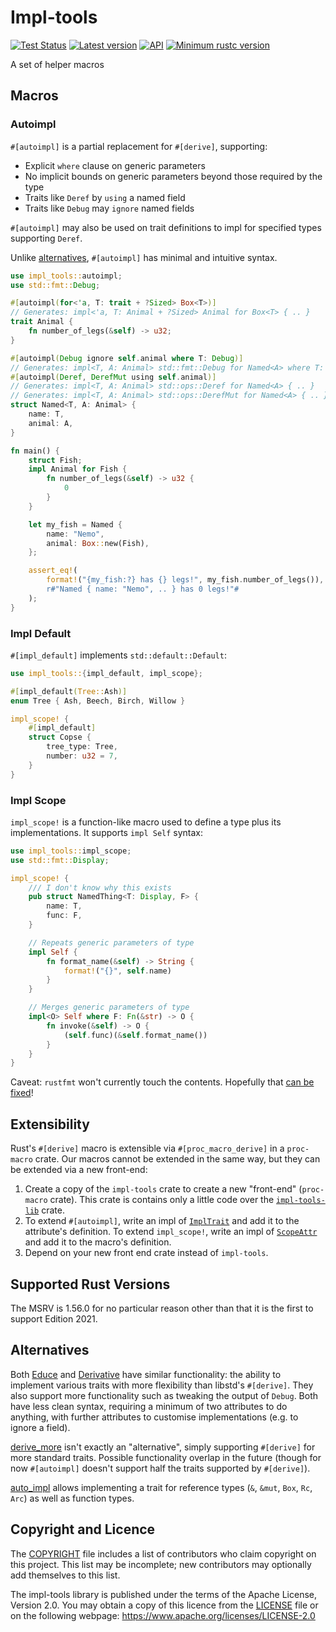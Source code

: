 Impl-tools
=======

[![Test Status](https://github.com/kas-gui/impl-tools/workflows/Tests/badge.svg?event=push)](https://github.com/kas-gui/impl-tools/actions)
[![Latest version](https://img.shields.io/crates/v/impl-tools.svg)](https://crates.io/crates/impl-tools)
[![API](https://docs.rs/impl-tools/badge.svg)](https://docs.rs/impl-tools)
[![Minimum rustc version](https://img.shields.io/badge/rustc-1.56+-lightgray.svg)](https://github.com/kas-gui/impl-tools#supported-rust-versions)

A set of helper macros


Macros
------

### Autoimpl

`#[autoimpl]` is a partial replacement for `#[derive]`, supporting:

-   Explicit `where` clause on generic parameters
-   No implicit bounds on generic parameters beyond those required by the type
-   Traits like `Deref` by `using` a named field
-   Traits like `Debug` may `ignore` named fields

`#[autoimpl]` may also be used on trait definitions to impl for specified types
supporting `Deref`.

Unlike [alternatives](#alternatives), `#[autoimpl]` has minimal and intuitive syntax.

```rust
use impl_tools::autoimpl;
use std::fmt::Debug;

#[autoimpl(for<'a, T: trait + ?Sized> Box<T>)]
// Generates: impl<'a, T: Animal + ?Sized> Animal for Box<T> { .. }
trait Animal {
    fn number_of_legs(&self) -> u32;
}

#[autoimpl(Debug ignore self.animal where T: Debug)]
// Generates: impl<T, A: Animal> std::fmt::Debug for Named<A> where T: Debug { .. }
#[autoimpl(Deref, DerefMut using self.animal)]
// Generates: impl<T, A: Animal> std::ops::Deref for Named<A> { .. }
// Generates: impl<T, A: Animal> std::ops::DerefMut for Named<A> { .. }
struct Named<T, A: Animal> {
    name: T,
    animal: A,
}

fn main() {
    struct Fish;
    impl Animal for Fish {
        fn number_of_legs(&self) -> u32 {
            0
        }
    }

    let my_fish = Named {
        name: "Nemo",
        animal: Box::new(Fish),
    };

    assert_eq!(
        format!("{my_fish:?} has {} legs!", my_fish.number_of_legs()),
        r#"Named { name: "Nemo", .. } has 0 legs!"#
    );
}
```

### Impl Default

`#[impl_default]` implements `std::default::Default`:

```rust
use impl_tools::{impl_default, impl_scope};

#[impl_default(Tree::Ash)]
enum Tree { Ash, Beech, Birch, Willow }

impl_scope! {
    #[impl_default]
    struct Copse {
        tree_type: Tree,
        number: u32 = 7,
    }
}
```

### Impl Scope

`impl_scope!` is a function-like macro used to define a type plus its
implementations. It supports `impl Self` syntax:

```rust
use impl_tools::impl_scope;
use std::fmt::Display;

impl_scope! {
    /// I don't know why this exists
    pub struct NamedThing<T: Display, F> {
        name: T,
        func: F,
    }

    // Repeats generic parameters of type
    impl Self {
        fn format_name(&self) -> String {
            format!("{}", self.name)
        }
    }

    // Merges generic parameters of type
    impl<O> Self where F: Fn(&str) -> O {
        fn invoke(&self) -> O {
            (self.func)(&self.format_name())
        }
    }
}
```

Caveat: `rustfmt` won't currently touch the contents. Hopefully that
[can be fixed](https://github.com/rust-lang/rustfmt/issues/5254)!


Extensibility
-------------

Rust's `#[derive]` macro is extensible via `#[proc_macro_derive]` in a `proc-macro` crate. Our macros cannot be extended in the same way, but they can be extended via a new front-end:

1.  Create a copy of the `impl-tools` crate to create a new "front-end" (`proc-macro` crate).
    This crate is contains only a little code over the [`impl-tools-lib`] crate.
2.  To extend `#[autoimpl]`, write an impl of [`ImplTrait`] and add it to the attribute's definition.
    To extend `impl_scope!`, write an impl of [`ScopeAttr`] and add it to the macro's definition.
3.  Depend on your new front end crate instead of `impl-tools`.

[`impl-tools-lib`]: https://docs.rs/impl-tools-lib/
[`ImplTrait`]: https://docs.rs/impl-tools-lib/latest/impl_tools_lib/autoimpl/trait.ImplTrait.html
[`ScopeAttr`]: https://docs.rs/impl-tools-lib/latest/impl_tools_lib/trait.ScopeAttr.html

Supported Rust Versions
------------------------------

The MSRV is 1.56.0 for no particular reason other than that it is the first to support Edition 2021.


Alternatives
------------

Both [Educe](https://crates.io/crates/educe) and [Derivative](https://crates.io/crates/derivative)
have similar functionality: the ability to implement various traits with more flexibility than
libstd's `#[derive]`. They also support more functionality such as tweaking the output of `Debug`.
Both have less clean syntax, requiring a minimum of two attributes to do anything, with further
attributes to customise implementations (e.g. to ignore a field).

[derive_more](https://crates.io/crates/derive_more) isn't exactly an "alternative", simply
supporting `#[derive]` for more standard traits. Possible functionality overlap in the future
(though for now `#[autoimpl]` doesn't support half the traits supported by `#[derive]`).

[auto_impl](https://crates.io/crates/auto_impl/) allows implementing a trait for reference types
(`&`, `&mut`, `Box`, `Rc`, `Arc`) as well as function types.


Copyright and Licence
---------------------

The [COPYRIGHT](COPYRIGHT) file includes a list of contributors who claim
copyright on this project. This list may be incomplete; new contributors may
optionally add themselves to this list.

The impl-tools library is published under the terms of the Apache License, Version 2.0.
You may obtain a copy of this licence from the [LICENSE](LICENSE) file or on
the following webpage: <https://www.apache.org/licenses/LICENSE-2.0>

